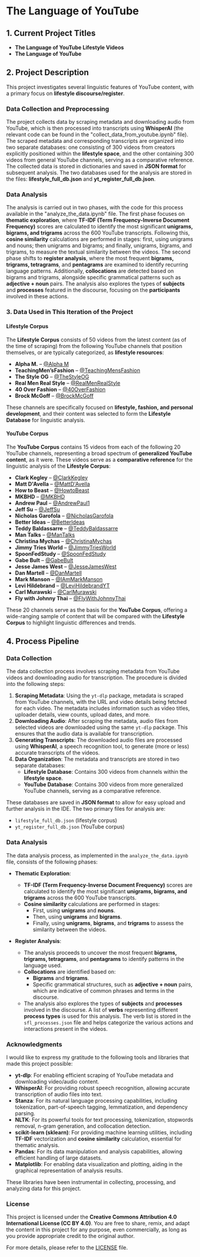 # The Language of YouTube

## 1. Current Project Titles

- **The Language of YouTube Lifestyle Videos**
- **The Language of YouTube**

## 2. Project Description

This project investigates several linguistic features of YouTube content, with a primary focus on **lifestyle discourse/register**.

### Data Collection and Preprocessing

The project collects data by scraping metadata and downloading audio from YouTube, which is then processed into transcripts using **WhisperAI** (the relevant code can be found in the "collect_data_from_youtube.ipynb" file). The scraped metadata and corresponding transcripts are organized into two separate databases: one consisting of 300 videos from creators explicitly positioned within the **lifestyle space**, and the other containing 300 videos from general YouTube channels, serving as a comparative reference. The collected data is stored in dictionaries and saved in **JSON format** for subsequent analysis. The two databases used for the analysis are stored in the files: **lifestyle_full_db.json** and **yt_register_full_db.json**.

### Data Analysis

The analysis is carried out in two phases, with the code for this process available in the "analyze_the_data.ipynb" file. The first phase focuses on **thematic exploration**, where **TF-IDF (Term Frequency-Inverse Document Frequency)** scores are calculated to identify the most significant **unigrams, bigrams, and trigrams** across the 600 YouTube transcripts. Following this, **cosine similarity** calculations are performed in stages: first, using unigrams and nouns; then unigrams and bigrams; and finally, unigrams, bigrams, and trigrams, to measure the textual similarity between the videos. The second phase shifts to **register analysis**, where the most frequent **bigrams, trigrams, tetragrams**, and **pentagrams** are examined to identify recurring language patterns. Additionally, **collocations** are detected based on bigrams and trigrams, alongside specific grammatical patterns such as **adjective + noun** pairs. The analysis also explores the types of **subjects** and **processes** featured in the discourse, focusing on the **participants** involved in these actions.

### 3. Data Used in This Iteration of the Project

#### Lifestyle Corpus

The **Lifestyle Corpus** consists of 50 videos from the latest content (as of the time of scraping) from the following YouTube channels that position themselves, or are typically categorized, as **lifestyle resources**:

- **Alpha M.** – [@Alpha M](https://www.youtube.com/@AlphaM)
- **TeachingMen’sFashion** – [@TeachingMensFashion](https://www.youtube.com/@Teachingmensfashion)
- **The Style OG** – [@TheStyleOG](https://www.youtube.com/@TheStyleOG)
- **Real Men Real Style** – [@RealMenRealStyle](https://www.youtube.com/@RealMenRealStyle)
- **40 Over Fashion** – [@40OverFashion](https://www.youtube.com/@40OverFashion)
- **Brock McGoff** – [@BrockMcGoff](https://www.youtube.com/@BrockMcGoff)

These channels are specifically focused on **lifestyle, fashion, and personal development**, and their content was selected to form the **Lifestyle Database** for linguistic analysis.

#### YouTube Corpus

The **YouTube Corpus** contains 15 videos from each of the following 20 YouTube channels, representing a broad spectrum of **generalized YouTube content**, as it were. These videos serve as a **comparative reference** for the linguistic analysis of the **Lifestyle Corpus**:

- **Clark Kegley** – [@ClarkKegley](https://www.youtube.com/@clarkkegley/videos)
- **Matt D'Avella** – [@MattD'Avella](https://www.youtube.com/@mattdavella/videos)
- **How to Beast** – [@HowtoBeast](https://www.youtube.com/@howtobeast/videos)
- **MKBHD** – [@MKBHD](https://www.youtube.com/@mkbhd/videos)
- **Andrew Paul** – [@AndrewPaul1](https://www.youtube.com/@AndrewPaul1/videos)
- **Jeff Su** – [@JeffSu](https://www.youtube.com/@JeffSu/videos)
- **Nicholas Garofola** – [@NicholasGarofola](https://www.youtube.com/@NicholasGarofola/videos)
- **Better Ideas** – [@BetterIdeas](https://www.youtube.com/@betterideas/videos)
- **Teddy Baldassarre** – [@TeddyBaldassarre](https://www.youtube.com/@TeddyBaldassarre/videos)
- **Man Talks** – [@ManTalks](https://www.youtube.com/@ManTalks/videos)
- **Christina Mychas** – [@ChristinaMychas](https://www.youtube.com/@Christinamychas/videos)
- **Jimmy Tries World** – [@JimmyTriesWorld](https://www.youtube.com/@JimmyTriesWorld/videos)
- **SpoonFedStudy** – [@SpoonFedStudy](https://www.youtube.com/@spoonfedstudy/videos)
- **Gabe Bult** – [@GabeBult](https://www.youtube.com/@GabeBult/videos)
- **Jesse James West** – [@JesseJamesWest](https://www.youtube.com/@JesseJamesWest/videos)
- **Dan Martell** – [@DanMartell](https://www.youtube.com/@danmartell/videos)
- **Mark Manson** – [@IAmMarkManson](https://www.youtube.com/@IAmMarkManson/videos)
- **Levi Hildebrand** – [@LeviHildebrandYT](https://www.youtube.com/@LeviHildebrandYT/videos)
- **Carl Murawski** – [@CarlMurawski](https://www.youtube.com/@CarlMurawski/videos)
- **Fly with Johnny Thai** – [@FlyWithJohnnyThai](https://www.youtube.com/@FlyWithJohnnyThai/videos)

These 20 channels serve as the basis for the **YouTube Corpus**, offering a wide-ranging sample of content that will be compared with the **Lifestyle Corpus** to highlight linguistic differences and trends.

## 4. Process Pipeline

### Data Collection

The data collection process involves scraping metadata from YouTube videos and downloading audio for transcription. The procedure is divided into the following steps:

1. **Scraping Metadata**: Using the `yt-dlp` package, metadata is scraped from YouTube channels, with the URL and video details being fetched for each video. The metadata includes information such as video titles, uploader details, view counts, upload dates, and more.
2. **Downloading Audio**: After scraping the metadata, audio files from selected videos are downloaded using the same `yt-dlp` package. This ensures that the audio data is available for transcription.
3. **Generating Transcripts**: The downloaded audio files are processed using **WhisperAI**, a speech recognition tool, to generate (more or less) accurate transcripts of the videos.
4. **Data Organization**: The metadata and transcripts are stored in two separate databases:
   - **Lifestyle Database**: Contains 300 videos from channels within the **lifestyle space**.
   - **YouTube Database**: Contains 300 videos from more generalized YouTube channels, serving as a comparative reference.

These databases are saved in **JSON format** to allow for easy upload and further analysis in the IDE. The two primary files for analysis are:  
- `lifestyle_full_db.json` (lifestyle corpus)
- `yt_register_full_db.json` (YouTube corpus)

### Data Analysis

The data analysis process, as implemented in the `analyze_the_data.ipynb` file, consists of the following phases:

- **Thematic Exploration**:
  - **TF-IDF (Term Frequency-Inverse Document Frequency)** scores are calculated to identify the most significant **unigrams, bigrams, and trigrams** across the 600 YouTube transcripts.
  - **Cosine similarity** calculations are performed in stages:
    - First, using **unigrams** and **nouns**.
    - Then, using **unigrams** and **bigrams**.
    - Finally, using **unigrams**, **bigrams**, and **trigrams** to assess the similarity between the videos.

- **Register Analysis**:
  - The analysis proceeds to uncover the most frequent **bigrams, trigrams, tetragrams**, and **pentagrams** to identify patterns in the language used.
  - **Collocations** are identified based on:
    - **Bigrams** and **trigrams**.
    - Specific grammatical structures, such as **adjective + noun** pairs, which are indicative of common phrases and terms in the discourse.
  - The analysis also explores the types of **subjects** and **processes** involved in the discourse. A list of **verbs** representing different **process types** is used for this analysis. The verb list is stored in the `sfl_processes.json` file and helps categorize the various actions and interactions present in the videos.

### Acknowledgments

I would like to express my gratitude to the following tools and libraries that made this project possible:

- **yt-dlp**: For enabling efficient scraping of YouTube metadata and downloading video/audio content.
- **WhisperAI**: For providing robust speech recognition, allowing accurate transcription of audio files into text.
- **Stanza**: For its natural language processing capabilities, including tokenization, part-of-speech tagging, lemmatization, and dependency parsing.
- **NLTK**: For its powerful tools for text processing, tokenization, stopwords removal, n-gram generation, and collocation detection.
- **scikit-learn (sklearn)**: For providing machine learning utilities, including **TF-IDF** vectorization and **cosine similarity** calculation, essential for thematic analysis.
- **Pandas**: For its data manipulation and analysis capabilities, allowing efficient handling of large datasets.
- **Matplotlib**: For enabling data visualization and plotting, aiding in the graphical representation of analysis results.

These libraries have been instrumental in collecting, processing, and analyzing data for this project.

### License

This project is licensed under the **Creative Commons Attribution 4.0 International License (CC BY 4.0)**. You are free to share, remix, and adapt the content in this project for any purpose, even commercially, as long as you provide appropriate credit to the original author.

For more details, please refer to the [LICENSE](LICENSE) file.